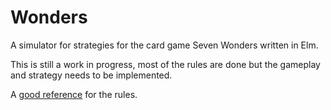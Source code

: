 # Wonders
A simulator for strategies for the card game Seven Wonders written in Elm.

This is still a work in progress, most of the rules are done but the gameplay and strategy needs to be implemented.

A [good reference](https://www.brettspielwelt.de/Hilfe/Anleitungen/SevenWonders/Karten/?nation=en) for the rules.
